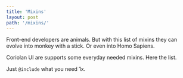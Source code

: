 ```yaml
---
title: 'Mixins'
layout: post
path: '/mixins/'
---
```


Front-end developers are animals. But with this list of mixins they can evolve into monkey with a stick. Or even into Homo Sapiens.

Coriolan UI are supports some everyday needed mixins. Here the list. 

Just `@include` what you need 1x.
